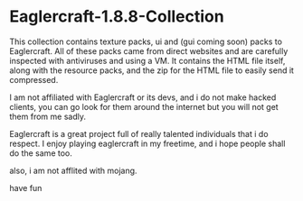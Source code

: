 # Eaglercraft-1.8.8-Collection
This collection contains texture packs, ui and (gui coming soon) packs to Eaglercraft. All of these packs came from direct websites and are carefully inspected with antiviruses and using a VM. It contains the HTML file itself, along with the resource packs, and the zip for the HTML file to easily send it compressed.

I am not affiliated with Eaglercraft or its devs, and i do not make hacked clients, you can go look for them around the internet but you will not get them from me sadly.

Eaglercraft is a great project full of really talented individuals that i do respect. I enjoy playing eaglercraft in my freetime, and i hope people shall do the same too.

also, i am not afflited with mojang.

have fun
